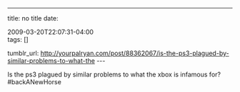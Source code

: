 ---
title: no title
date:

 2009-03-20T22:07:31-04:00  
tags:  []

tumblr_url:
http://yourpalryan.com/post/88362067/is-the-ps3-plagued-by-similar-problems-to-what-the
\-\--

Is the ps3 plagued by similar problems to what the xbox is infamous for?
\#backANewHorse
